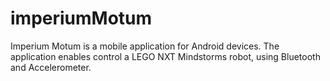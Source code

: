imperiumMotum
=============

Imperium Motum is a mobile application for Android devices. The application enables control a LEGO NXT Mindstorms robot, using Bluetooth and Accelerometer.